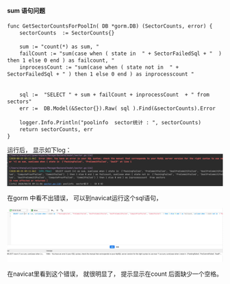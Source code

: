 #### sum 语句问题
```
func GetSectorCountsForPoolIn( DB *gorm.DB) (SectorCounts, error) {
	sectorCounts  := SectorCounts{}

	sum := "count(*) as sum, "
	failCount := "sum(case when ( state in  " + SectorFailedSql + "  ) then 1 else 0 end ) as failcount, "
	inprocessCount := "sum(case when ( state not in  " + SectorFailedSql + " ) then 1 else 0 end ) as inprocesscount "


	sql :=  "SELECT " + sum + failCount + inprocessCount  + " from sectors"
	err :=  DB.Model(&Sector{}).Raw( sql ).Find(&sectorCounts).Error

	logger.Info.Println("poolinfo  sector统计 : ", sectorCounts)
	return sectorCounts, err
}

```

运行后， 显示如下log：
![-w1840](media/15983181333777.jpg)

在gorm 中看不出错误， 可以到navicat运行这个sql语句， 

![-w1670](media/15983182062635.jpg)


在navicat里看到这个错误， 就很明显了， 提示显示在count 后面缺少一个空格。 
